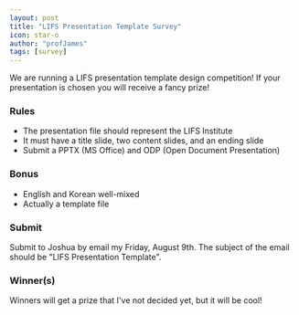 ```yaml
---
layout: post
title: "LIFS Presentation Template Survey"
icon: star-o
author: "profJames"
tags: [survey]
---
```


We are running a LIFS presentation template design competition! If your presentation is chosen
you will receive a fancy prize!

### Rules
* The presentation file should represent the LIFS Institute
* It must have a title slide, two content slides, and an ending slide
* Submit a PPTX (MS Office) and ODP (Open Document Presentation)

### Bonus
* English and Korean well-mixed
* Actually a template file

### Submit
Submit to Joshua by email my Friday, August 9th. The subject of the email should be
"LIFS Presentation Template".

### Winner(s)
Winners will get a prize that I've not decided yet, but it will be cool!
